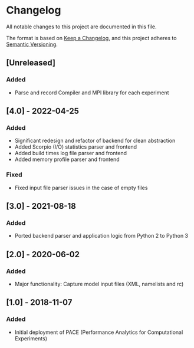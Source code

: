 # Changelog

All notable changes to this project are documented in this file.

The format is based on [Keep a Changelog](https://keepachangelog.com/en/1.0.0/),
and this project adheres to [Semantic Versioning](https://semver.org/spec/v2.0.0.html).

## [Unreleased]

### Added 

- Parse and record Compiler and MPI library for each experiment

## [4.0] - 2022-04-25

### Added 

- Significant redesign and refactor of backend for clean abstraction
- Added Scorpio (I/O) statistics parser and frontend
- Added build times log file parser and frontend
- Added memory profile parser and frontend

### Fixed

- Fixed input file parser issues in the case of empty files

## [3.0] - 2021-08-18

### Added 

- Ported backend parser and application logic from Python 2 to Python 3

## [2.0] - 2020-06-02

### Added 

- Major functionality: Capture model input files (XML, namelists and rc)

## [1.0] - 2018-11-07

### Added 

- Initial deployment of PACE (Performance Analytics for Computational Experiments)
